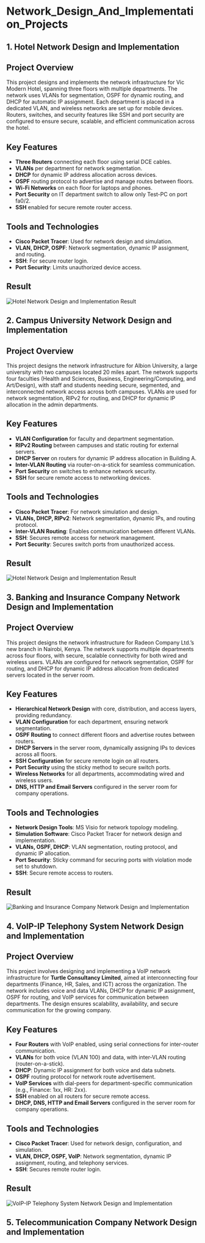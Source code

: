 # Network_Design_And_Implementation_Projects

## 1. Hotel Network Design and Implementation

## Project Overview
This project designs and implements the network infrastructure for Vic Modern Hotel, spanning three floors with multiple departments. The network uses VLANs for segmentation, OSPF for dynamic routing, and DHCP for automatic IP assignment. Each department is placed in a dedicated VLAN, and wireless networks are set up for mobile devices. Routers, switches, and security features like SSH and port security are configured to ensure secure, scalable, and efficient communication across the hotel.

## Key Features
- **Three Routers** connecting each floor using serial DCE cables.
- **VLANs** per department for network segmentation.
- **DHCP** for dynamic IP address allocation across devices.
- **OSPF** routing protocol to advertise and manage routes between floors.
- **Wi-Fi Networks** on each floor for laptops and phones.
- **Port Security** on IT department switch to allow only Test-PC on port fa0/2.
- **SSH** enabled for secure remote router access.

## Tools and Technologies
- **Cisco Packet Tracer**: Used for network design and simulation.
- **VLAN, DHCP, OSPF**: Network segmentation, dynamic IP assignment, and routing.
- **SSH**: For secure router login.
- **Port Security**: Limits unauthorized device access.

## Result
![Hotel Network Design and Implementation Result](https://github.com/YashM1234/Network_Design_And_Implementation_Projects/blob/main/Hotel%20Network%20Design%20and%20Implementation/Hotel%20Network%20Design%20and%20Implementation%20S0.png)


## 2. Campus University Network Design and Implementation

## Project Overview
This project designs the network infrastructure for Albion University, a large university with two campuses located 20 miles apart. The network supports four faculties (Health and Sciences, Business, Engineering/Computing, and Art/Design), with staff and students needing secure, segmented, and interconnected network access across both campuses. VLANs are used for network segmentation, RIPv2 for routing, and DHCP for dynamic IP allocation in the admin departments.

## Key Features
- **VLAN Configuration** for faculty and department segmentation.
- **RIPv2 Routing** between campuses and static routing for external servers.
- **DHCP Server** on routers for dynamic IP address allocation in Building A.
- **Inter-VLAN Routing** via router-on-a-stick for seamless communication.
- **Port Security** on switches to enhance network security.
- **SSH** for secure remote access to networking devices.

## Tools and Technologies
- **Cisco Packet Tracer**: For network simulation and design.
- **VLANs, DHCP, RIPv2**: Network segmentation, dynamic IPs, and routing protocol.
- **Inter-VLAN Routing**: Enables communication between different VLANs.
- **SSH**: Secures remote access for network management.
- **Port Security**: Secures switch ports from unauthorized access.

## Result
![Hotel Network Design and Implementation Result](https://github.com/YashM1234/Network_Design_And_Implementation_Projects/blob/main/Campus%20University%20Network%20Design%20and%20Implementation/Campus%20University%20Network%20Design%20and%20Implementation%20S0.png
)

## 3. Banking and Insurance Company Network Design and Implementation

## Project Overview
This project designs the network infrastructure for Radeon Company Ltd.’s new branch in Nairobi, Kenya. The network supports multiple departments across four floors, with secure, scalable connectivity for both wired and wireless users. VLANs are configured for network segmentation, OSPF for routing, and DHCP for dynamic IP address allocation from dedicated servers located in the server room.

## Key Features
- **Hierarchical Network Design** with core, distribution, and access layers, providing redundancy.
- **VLAN Configuration** for each department, ensuring network segmentation.
- **OSPF Routing** to connect different floors and advertise routes between routers.
- **DHCP Servers** in the server room, dynamically assigning IPs to devices across all floors.
- **SSH Configuration** for secure remote login on all routers.
- **Port Security** using the sticky method to secure switch ports.
- **Wireless Networks** for all departments, accommodating wired and wireless users.
- **DNS, HTTP and Email Servers** configured in the server room for company operations.

## Tools and Technologies
- **Network Design Tools**: MS Visio for network topology modeling.
- **Simulation Software**: Cisco Packet Tracer for network design and implementation.
- **VLANs, OSPF, DHCP**: VLAN segmentation, routing protocol, and dynamic IP allocation.
- **Port Security**: Sticky command for securing ports with violation mode set to shutdown.
- **SSH**: Secure remote access to routers.

## Result
![Banking and Insurance Company Network Design and Implementation](https://github.com/YashM1234/Network_Design_And_Implementation_Projects/blob/main/Banking%20and%20Insurance%20Company%20Network%20Design%20and%20Implementation/Banking%20and%20Insurance%20Company%20Network%20Design%20and%20Implementation%20S0.png)

## 4. VoIP-IP Telephony System Network Design and Implementation

## Project Overview
This project involves designing and implementing a VoIP network infrastructure for **Turtle Consultancy Limited**, aimed at interconnecting four departments (Finance, HR, Sales, and ICT) across the organization. The network includes voice and data VLANs, DHCP for dynamic IP assignment, OSPF for routing, and VoIP services for communication between departments. The design ensures scalability, availability, and secure communication for the growing company.

## Key Features
- **Four Routers** with VoIP enabled, using serial connections for inter-router communication.
- **VLANs** for both voice (VLAN 100) and data, with inter-VLAN routing (router-on-a-stick).
- **DHCP**: Dynamic IP assignment for both voice and data subnets.
- **OSPF** routing protocol for network route advertisement.
- **VoIP Services** with dial-peers for department-specific communication (e.g., Finance: 1xx, HR: 2xx).
- **SSH** enabled on all routers for secure remote access.
- **DHCP, DNS, HTTP and Email Servers** configured in the server room for company operations.

## Tools and Technologies
- **Cisco Packet Tracer**: Used for network design, configuration, and simulation.
- **VLAN, DHCP, OSPF, VoIP**: Network segmentation, dynamic IP assignment, routing, and telephony services.
- **SSH**: Secures remote router login.

## Result
![VoIP-IP Telephony System Network Design and Implementation](https://github.com/YashM1234/Network_Design_And_Implementation_Projects/blob/main/VoIP-IP%20Telephony%20System%20Network%20Design%20and%20Implementation/VoIP-IP%20Telephony%20System%20Network%20Design%20and%20Implementation%20S0.png)

## 5. Telecommunication Company Network Design and Implementation


